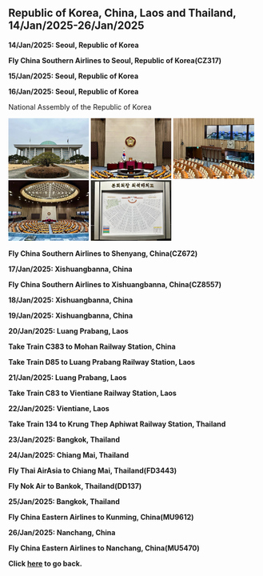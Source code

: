 ## Republic of Korea, China, Laos and Thailand, 14/Jan/2025-26/Jan/2025

**14/Jan/2025: Seoul, Republic of Korea**

**Fly China Southern Airlines to Seoul, Republic of Korea(CZ317)**

**15/Jan/2025: Seoul, Republic of Korea**

**16/Jan/2025: Seoul, Republic of Korea**

National Assembly of the Republic of Korea

<img src="../20250114ASIA_photos/IMG_6467.jpeg" width="32%">
<img src="../20250114ASIA_photos/IMG_6471.jpeg" width="32%">
<img src="../20250114ASIA_photos/IMG_6474.jpeg" width="32%">
<img src="../20250114ASIA_photos/IMG_6476.jpeg" width="32%">
<img src="../20250114ASIA_photos/IMG_6478.jpeg" width="32%">

**Fly China Southern Airlines to Shenyang, China(CZ672)**

**17/Jan/2025: Xishuangbanna, China**

**Fly China Southern Airlines to Xishuangbanna, China(CZ8557)**

**18/Jan/2025: Xishuangbanna, China**

**19/Jan/2025: Xishuangbanna, China**

**20/Jan/2025: Luang Prabang, Laos**

**Take Train C383 to Mohan Railway Station, China**

**Take Train D85 to Luang Prabang Railway Station, Laos**

**21/Jan/2025: Luang Prabang, Laos**

**Take Train C83 to Vientiane Railway Station, Laos**

**22/Jan/2025: Vientiane, Laos**

**Take Train 134 to Krung Thep Aphiwat Railway Station, Thailand**

**23/Jan/2025: Bangkok, Thailand**

**24/Jan/2025: Chiang Mai, Thailand**

**Fly Thai AirAsia to Chiang Mai, Thailand(FD3443)**

**Fly Nok Air to Bankok, Thailand(DD137)**

**25/Jan/2025: Bangkok, Thailand**

**Fly China Eastern Airlines to Kunming, China(MU9612)**

**26/Jan/2025: Nanchang, China**

**Fly China Eastern Airlines to Nanchang, China(MU5470)**

**Click [here](https://wqgcx.github.io/transport/) to go back.**

